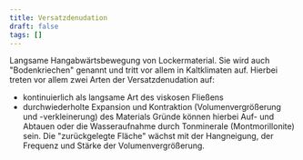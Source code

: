 ```yaml
---
title: Versatzdenudation
draft: false
tags: []
---
```

Langsame Hangabwärtsbewegung von Lockermaterial. Sie wird auch "Bodenkriechen" genannt und tritt vor allem in Kaltklimaten auf. 
Hierbei treten vor allem zwei Arten der Versatzdenudation auf:
- kontinuierlich als langsame Art des viskosen Fließens
- durchwiederholte Expansion und Kontraktion (Volumenvergrößerung und -verkleinerung) des Materials
Gründe können hierbei Auf- und Abtauen oder die Wasseraufnahme durch Tonminerale (Montmorillonite) sein. Die "zurückgelegte Fläche" wächst mit der Hangneigung, der Frequenz und Stärke der Volumenvergrößerung.
